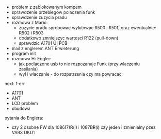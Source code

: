 - problem z zablokowanym kompem
- sprawdzenie przebiegow polaczenia funk
- sprawdzenie zuzycia pradu
- rozmowa z Mario:
	- zuzycie pradu sprobowac wylutowac R500 i R501, oraz ewentualnie: R502 i R503
	- dodatkowo zmniejszyc wartosci R122 (pull-down)
	- sprawdzic A1701 UI PCB
- mail z englerem ANT Erwieterung
- program init
- rozmowa Hr Engler:
	- jak podlaczone usb to nie rozpozanaje Funk (przy wlaczeniu zasilania)
	- wyl i wlaczanie - do rozpatrzenia czy ma powracac


next:
f-err
- A1701
- ANT
- LCD problem
- obudowa


pytania do Englera:
- czy 2 osobne FW dla 1086(7)R(i) i 1087BR(i) czy jeden i zmienialny pzez VAR3 DKU1


